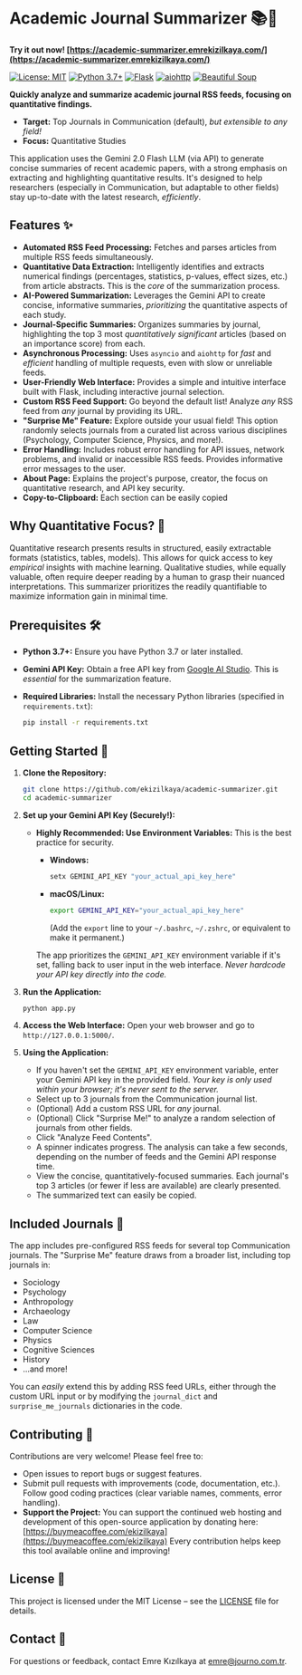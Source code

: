 # Academic Journal Summarizer 📚🤖

**Try it out now! [https://academic-summarizer.emrekizilkaya.com/](https://academic-summarizer.emrekizilkaya.com/)**

[![License: MIT](https://img.shields.io/badge/License-MIT-yellow.svg)](https://opensource.org/licenses/MIT)
[![Python 3.7+](https://img.shields.io/badge/python-3.7+-blue.svg)](https://www.python.org/downloads/)
[![Flask](https://img.shields.io/badge/flask-%23000.svg?style=for-the-badge&logo=flask&logoColor=white)](https://flask.palletsprojects.com/)
[![aiohttp](https://img.shields.io/badge/aiohttp-%232196f3.svg?style=for-the-badge&logo=aiohttp&logoColor=white)](https://docs.aiohttp.org/)
[![Beautiful Soup](https://img.shields.io/badge/beautifulsoup4-%23444444.svg?style=for-the-badge&logo=beautifulsoup&logoColor=white)](https://www.crummy.com/software/BeautifulSoup/bs4/doc/)

**Quickly analyze and summarize academic journal RSS feeds, focusing on quantitative findings.**

*   **Target:** Top Journals in Communication (default), *but extensible to any field!*
*   **Focus:** Quantitative Studies

This application uses the Gemini 2.0 Flash LLM (via API) to generate concise summaries of recent academic papers, with a strong emphasis on extracting and highlighting quantitative results. It's designed to help researchers (especially in Communication, but adaptable to other fields) stay up-to-date with the latest research, *efficiently*.

## Features ✨

*   **Automated RSS Feed Processing:** Fetches and parses articles from multiple RSS feeds simultaneously.
*   **Quantitative Data Extraction:**  Intelligently identifies and extracts numerical findings (percentages, statistics, p-values, effect sizes, etc.) from article abstracts.  This is the *core* of the summarization process.
*   **AI-Powered Summarization:** Leverages the Gemini API to create concise, informative summaries, *prioritizing* the quantitative aspects of each study.
*   **Journal-Specific Summaries:** Organizes summaries by journal, highlighting the top 3 most *quantitatively significant* articles (based on an importance score) from each.
*   **Asynchronous Processing:** Uses `asyncio` and `aiohttp` for *fast* and *efficient* handling of multiple requests, even with slow or unreliable feeds.
*   **User-Friendly Web Interface:** Provides a simple and intuitive interface built with Flask, including interactive journal selection.
*   **Custom RSS Feed Support:**  Go beyond the default list! Analyze *any* RSS feed from *any* journal by providing its URL.
*   **"Surprise Me" Feature:**  Explore outside your usual field! This option randomly selects journals from a curated list across various disciplines (Psychology, Computer Science, Physics, and more!).
*   **Error Handling:** Includes robust error handling for API issues, network problems, and invalid or inaccessible RSS feeds.  Provides informative error messages to the user.
*   **About Page:** Explains the project's purpose, creator, the focus on quantitative research, and API key security.
* **Copy-to-Clipboard:** Each section can be easily copied

## Why Quantitative Focus? 🎯

Quantitative research presents results in structured, easily extractable formats (statistics, tables, models). This allows for quick access to key *empirical* insights with machine learning. Qualitative studies, while equally valuable, often require deeper reading by a human to grasp their nuanced interpretations. This summarizer prioritizes the readily quantifiable to maximize information gain in minimal time.

## Prerequisites 🛠️

*   **Python 3.7+:** Ensure you have Python 3.7 or later installed.
*   **Gemini API Key:**  Obtain a free API key from [Google AI Studio](https://aistudio.google.com/).  This is *essential* for the summarization feature.
*   **Required Libraries:** Install the necessary Python libraries (specified in `requirements.txt`):

    ```bash
    pip install -r requirements.txt
    ```

## Getting Started 🚀

1.  **Clone the Repository:**

    ```bash
    git clone https://github.com/ekizilkaya/academic-summarizer.git
    cd academic-summarizer
    ```

2.  **Set up your Gemini API Key (Securely!):**

    *   **Highly Recommended: Use Environment Variables:**  This is the best practice for security.
        *   **Windows:**
            ```bash
            setx GEMINI_API_KEY "your_actual_api_key_here"
            ```
        *   **macOS/Linux:**
            ```bash
            export GEMINI_API_KEY="your_actual_api_key_here"
            ```
            (Add the `export` line to your `~/.bashrc`, `~/.zshrc`, or equivalent to make it permanent.)

        The app prioritizes the `GEMINI_API_KEY` environment variable if it's set, falling back to user input in the web interface.  *Never hardcode your API key directly into the code.*

3.  **Run the Application:**

    ```bash
    python app.py
    ```

4.  **Access the Web Interface:** Open your web browser and go to `http://127.0.0.1:5000/`.

5.  **Using the Application:**

    *   If you haven't set the `GEMINI_API_KEY` environment variable, enter your Gemini API key in the provided field.  *Your key is only used within your browser; it's never sent to the server.*
    *   Select up to 3 journals from the Communication journal list.
    *   (Optional) Add a custom RSS URL for *any* journal.
    *   (Optional) Click "Surprise Me!" to analyze a random selection of journals from other fields.
    *   Click "Analyze Feed Contents".
    *   A spinner indicates progress.  The analysis can take a few seconds, depending on the number of feeds and the Gemini API response time.
    *   View the concise, quantitatively-focused summaries.  Each journal's top 3 articles (or fewer if less are available) are clearly presented.
    * The summarized text can easily be copied.

## Included Journals 📰

The app includes pre-configured RSS feeds for several top Communication journals. The "Surprise Me" feature draws from a broader list, including top journals in:

*   Sociology
*   Psychology
*   Anthropology
*   Archaeology
*   Law
*   Computer Science
*   Physics
*   Cognitive Sciences
*   History
*   ...and more!

You can *easily* extend this by adding RSS feed URLs, either through the custom URL input or by modifying the `journal_dict` and `surprise_me_journals` dictionaries in the code.

## Contributing 🤝

Contributions are very welcome!  Please feel free to:

*   Open issues to report bugs or suggest features.
*   Submit pull requests with improvements (code, documentation, etc.).  Follow good coding practices (clear variable names, comments, error handling).
*   **Support the Project:** You can support the continued web hosting and development of this open-source application by donating here: [https://buymeacoffee.com/ekizilkaya](https://buymeacoffee.com/ekizilkaya)  Every contribution helps keep this tool available online and improving!

## License 📝

This project is licensed under the MIT License – see the [LICENSE](LICENSE) file for details.

## Contact 📧

For questions or feedback, contact Emre Kızılkaya at [emre@journo.com.tr](mailto:emre@journo.com.tr).
